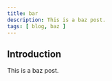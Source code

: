 ```yaml
---
title: bar
description: This is a baz post.
tags: [ blog, baz ]
---
```




## Introduction

This is a baz post.
